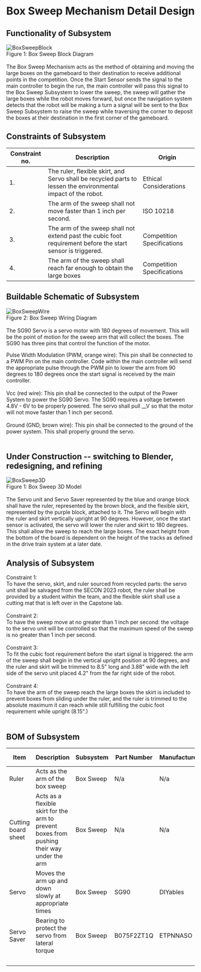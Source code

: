  # Box Sweep Mechanism Detail Design
## Functionality of Subsystem
![BoxSweepBlock](https://github.com/cebttu/CapstoneTeam1/assets/100803345/013c3d94-bfd4-413d-9479-0ceecd064bfe)
<br /> Figure 1: Box Sweep Block Diagram
<br />
<br />
The Box Sweep Mechanism acts as the method of obtaining and moving the large boxes on the gameboard to their destination to receive additional points in the competition. Once the Start Sensor sends the signal to the main controller to begin the run, the main controller will pass this signal to the Box Sweep Subsystem to lower the sweep, the sweep will gather the large boxes while the robot moves forward, but once the navigation system detects that the robot will be making a turn a signal will be sent to the Box Sweep Subsystem to raise the sweep while traversing the corner to deposit the boxes at their destination in the first corner of the gameboard.

## Constraints of Subsystem
| Constraint no. | Description | Origin|
|----------------|-------------|-------|
| 1. | The ruler, flexible skirt, and Servo shall be recycled parts to lessen the environmental impact of the robot. | Ethical Considerations |
| 2. | The arm of the sweep shall not move faster than 1 inch per second. | ISO 10218 |
| 3. | The arm of the sweep shall not extend past the cubic foot requirement before the start sensor is triggered. | Competition Specifications |
| 4. | The arm of the sweep shall reach far enough to obtain the large boxes | Competition Specifications |



## Buildable Schematic of Subsystem
![BoxSweepWire](https://github.com/cebttu/CapstoneTeam1/assets/100803345/ccd1bc9a-c453-4c25-b664-b419bf981e83)
<br />Figure 2: Box Sweep Wiring Diagram
<br />
<br />
The SG90 Servo is a servo motor with 180 degrees of movement. This will be the point of motion for the sweep arm that will collect the boxes. The SG90 has three pins that control the function of the motor.

Pulse Width Modulation (PWM, orange wire): This pin shall be connected to a PWM Pin on the main controller. Code within the main controller will send the appropriate pulse through the PWM pin to lower the arm from 90 degrees to 180 degrees once the start signal is received by the main controller.
<br />
<br />
Vcc (red wire): This pin shall be connected to the output of the Power System to power the SG90 Servo. The SG90 requires a voltage between 4.8V - 6V to be properly powered. The servo shall pull __V so that the motor will not move faster than 1 inch per second.
<br />
<br />
Ground (GND, brown wire): This pin shall be connected to the ground of the power system. This shall properly ground the servo. 
<br />
<br />
## Under Construction -- switching to Blender, redesigning, and refining
![BoxSweep3D](https://github.com/cebttu/CapstoneTeam1/assets/100803345/81a46d01-d600-43d9-bf44-87c3ea941958)
<br /> Figure 1: Box Sweep 3D Model
<br />
<br />
The Servo unit and Servo Saver represented by the blue and orange block shall have the ruler, represented by the brown block, and the flexible skirt, represented by the purple block, attached to it. The Servo will begin with the ruler and skirt vertically upright at 90 degrees. However, once the start sensor is activated, the servo will lower the ruler and skirt to 180 degrees. This shall allow the sweep to reach the large boxes. The exact height from the bottom of the board is dependent on the height of the tracks as defined in the drive train system at a later date.


## Analysis of Subsystem
Constraint 1: 
<br />
To have the servo, skirt, and ruler sourced from recycled parts: the servo unit shall be salvaged from the SECON 2023 robot, the ruler shall be provided by a student within the team, and the flexible skirt shall use a cutting mat that is left over in the Capstone lab.
<br />
<br />
Constraint 2:
<br />
To have the sweep move at no greater than 1 inch per second: the voltage to the servo unit will be controlled so that the maximum speed of the sweep is no greater than 1 inch per second.
<br />
<br /> 
Constraint 3:
<br /> 
To fit the cubic foot requirement before the start signal is triggered: the arm of the sweep shall begin in the vertical upright position at 90 degrees, and the ruler and skirt will be trimmed to 8.5" long and 3.88" wide with the left side of the servo unit placed 4.2" from the far right side of the robot.
<br /> 
<br /> 
Constraint 4:
<br /> 
To have the arm of the sweep reach the large boxes the skirt is included to prevent boxes from sliding under the ruler, and the ruler is trimmed to the absolute maximum it can reach while still fulfilling the cubic foot requirement while upright (8.15".) 
<br /> 
<br /> 





## BOM of Subsystem 
| Item | Description | Subsystem | Part Number | Manufacturer | Quantity | Price | Total Price |
|------|-------------|-----------|-------------|--------------|----------|-------|-------------|
| Ruler | Acts as the arm of the box sweep | Box Sweep | N/a | N/a | 1 | Recycled | Recycled |
| Cutting board sheet | Acts as a flexible skirt for the arm to prevent boxes from pushing their way under the arm | Box Sweep | N/a | N/a | 1 | Recycled | Recycled |
| Servo | Moves the arm up and down slowly at appropriate times | Box Sweep | SG90 |	DIYables | 1 | Recycled | Recycled |
| Servo Saver | Bearing to protect the servo from lateral torque | Box Sweep | B075F2ZT1Q | ETPNNASO | 1 | $9.99 | $9.99 |
|||||||| $9.99 |

